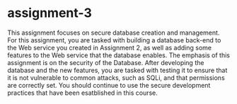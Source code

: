 # assignment-3
This assignment focuses on secure database creation and management. For this assignment, you are tasked with building a database back-end to the Web service you created in Assignment 2, as well as adding some features to the Web service that the database enables. The emphasis of this assignment is on the security of the Database. After developing the database and the new features, you are tasked with testing it to ensure that it is not vulnerable to common attacks, such as SQLi, and that permissions are correctly set. You should continue to use the secure development practices that have been esatblished in this course.
